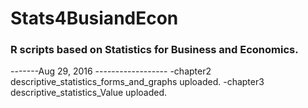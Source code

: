 # Stats4BusiandEcon
### R scripts based on Statistics for Business and Economics.

-------Aug 29, 2016 ------------------
-chapter2 descriptive_statistics_forms_and_graphs uploaded.
-chapter3 descriptive_statistics_Value uploaded.
